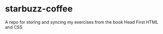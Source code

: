 # starbuzz-coffee

A repo for storing and syncing my exercises from the book Head First HTML and CSS
